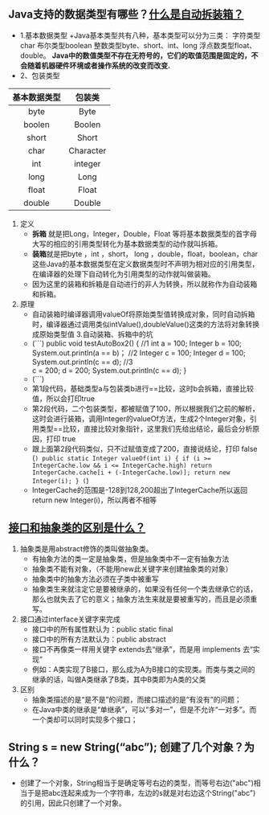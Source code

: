 ## Java支持的数据类型有哪些？[什么是自动拆装箱？](https://www.jb51.net/article/111847.htm)
+ 1.基本数据类型
+Java基本类型共有八种，基本类型可以分为三类：
字符类型char
布尔类型boolean
整数类型byte、short、int、long
浮点数类型float、double。
**Java中的数值类型不存在无符号的，它们的取值范围是固定的，不会随着机器硬件环境或者操作系统的改变而改变.**
+ 2、包装类型

| 基本数据类型 | 包装类 |
| :-----:|:-----: |
|byte|Byte|
| boolen|Boolen |
| short  | Short |
| char  |Character |
| int   |integer  |
| long  |Long |
| float    |Float |
| double   |Double |
1. 定义
   + **拆箱** 就是把Long，Integer，Double，Float 等将基本数据类型的首字母大写的相应的引用类型转化为基本数据类型的动作就叫拆箱。
   + **装箱**就是把byte ，int ，short， long ，double，float，boolean，char 这些Java的基本数据类型在定义数据类型时不声明为相对应的引用类型，在编译器的处理下自动转化为引用类型的动作就叫做装箱。
   + 因为这里的装箱和拆箱是自动进行的非人为转换，所以就称作为自动装箱和拆箱。
2. 原理
   + 自动装箱时编译器调用valueOf将原始类型值转换成对象，同时自动拆箱时，编译器通过调用类似intValue(),doubleValue()这类的方法将对象转换成原始类型值
3.自动装箱、拆箱中的坑
   + (```)
public void testAutoBox2() {
     //1
     int a = 100;
     Integer b = 100;
     System.out.println(a == b)；
     //2
     Integer c = 100;
     Integer d = 100;
     System.out.println(c == d);
     //3   
     c = 200;
     d = 200;
     System.out.println(c == d);
}
   + (```)
   +  第1段代码，基础类型a与包装类b进行==比较，这时b会拆箱，直接比较值，所以会打印true
   +  第2段代码，二个包装类型，都被赋值了100，所以根据我们之前的解析，这时会进行装箱，调用Integer的valueOf方法，生成2个Integer对象，引用类型==比较，直接比较对象指针，这里我们先给出结论，最后会分析原因，打印 true
   + 跟上面第2段代码类似，只不过赋值变成了200，直接说结论，打印 false
 (```)
 public static Integer valueOf(int i) {
    if (i >= IntegerCache.low && i <= IntegerCache.high)
        return IntegerCache.cache[i + (-IntegerCache.low)];
    return new Integer(i);
}
 (```)
    + IntegerCache的范围是-128到128,200超出了IntegerCache所以返回return new Integer(i)，所以两者不相等
## [接口和抽象类的区别是什么？](https://blog.csdn.net/My_name_is_ZwZ/article/details/80001121)
1. 抽象类是用abstract修饰的类叫做抽象类。
   + 有抽象方法的类一定是抽象类，但是抽象类中不一定有抽象方法
   + 抽象类不能有对象，（不能用new此关键字来创建抽象类的对象）
   + 抽象类中的抽象方法必须在子类中被重写
   + 抽象类生来就注定它是要被继承的，如果没有任何一个类去继承它的话，那么也就失去了它的意义；抽象方法生来就是要被重写的，而且是必须重写。
2. 接口通过interface关键字来完成
   + 接口中的所有属性默认为：public static final 
   + 接口中的所有方法默认为：public abstract
   + 接口不再像类一样用关键字 extends去“继承”，而是用 implements 去“实现”
   + 例如：A类实现了B接口，那么成为A为B接口的实现类。而类与类之间的继承的话，叫做A类继承了B类，其中B类即为A类的父类
3. 区别
   + 抽象类描述的是“是不是”的问题，而接口描述的是“有没有”的问题；
   + 在Java中类的继承是“单继承”，可以“多对一”，但是不允许“一对多”。而一个类却可以同时实现多个接口；
## String s = new String(“abc”); 创建了几个对象？为什么？
+ 创建了一个对象，String相当于是确定等号右边的类型，而等号右边("abc")相当于是把abc连起来成为一个字符串，左边的s就是对右边这个String("abc")的引用，因此只创建了一个对象。
